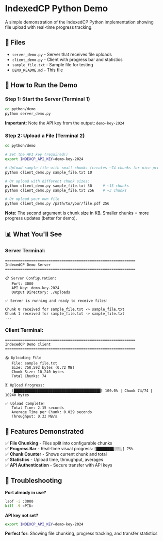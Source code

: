 # IndexedCP Python Demo

A simple demonstration of the IndexedCP Python implementation showing file upload with real-time progress tracking.

## 📁 Files

- `server_demo.py` - Server that receives file uploads
- `client_demo.py` - Client with progress bar and statistics
- `sample_file.txt` - Sample file for testing
- `DEMO_README.md` - This file

## 🚀 How to Run the Demo

### Step 1: Start the Server (Terminal 1)

```bash
cd python/demo
python server_demo.py
```

**Important:** Note the API key from the output: `demo-key-2024`

### Step 2: Upload a File (Terminal 2)

```bash
cd python/demo

# Set the API key (required!)
export INDEXCP_API_KEY=demo-key-2024

# Upload sample file with small chunks (creates ~74 chunks for nice progress demo)
python client_demo.py sample_file.txt 10

# Or upload with different chunk sizes:
python client_demo.py sample_file.txt 50     # ~15 chunks
python client_demo.py sample_file.txt 256    # ~3 chunks

# Or upload your own file
python client_demo.py /path/to/your/file.pdf 256
```

**Note:** The second argument is chunk size in KB. Smaller chunks = more progress updates (better for demo).

## 📊 What You'll See

### Server Terminal:

```
============================================================
IndexedCP Demo Server
============================================================

📋 Server Configuration:
   Port: 3000
   API Key: demo-key-2024
   Output Directory: ./uploads

✅ Server is running and ready to receive files!

Chunk 0 received for sample_file.txt -> sample_file.txt
Chunk 1 received for sample_file.txt -> sample_file.txt
...
```

### Client Terminal:

```
============================================================
IndexedCP Demo Client
============================================================

📤 Uploading File
   File: sample_file.txt
   Size: 750,592 bytes (0.72 MB)
   Chunk Size: 10,240 bytes
   Total Chunks: 74

⏳ Upload Progress:
   [████████████████████████████████████████] 100.0% | Chunk 74/74 | 10240 bytes

✅ Upload Complete!
   Total Time: 2.15 seconds
   Average Time per Chunk: 0.029 seconds
   Throughput: 0.33 MB/s
```

## 🎯 Features Demonstrated

✅ **File Chunking** - Files split into configurable chunks  
✅ **Progress Bar** - Real-time visual progress: `[████████░░░░] 75%`  
✅ **Chunk Counter** - Shows current chunk and total  
✅ **Statistics** - Upload time, throughput, averages  
✅ **API Authentication** - Secure transfer with API keys

## 🔧 Troubleshooting

**Port already in use?**

```bash
lsof -i :3000
kill -9 <PID>
```

**API key not set?**

```bash
export INDEXCP_API_KEY=demo-key-2024
```

**Perfect for:** Showing file chunking, progress tracking, and transfer statistics

